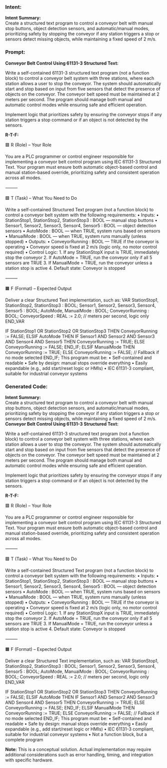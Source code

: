 ### Intent:
**Intent Summary:**  
Create a structured text program to control a conveyor belt with manual stop buttons, object detection sensors, and automatic/manual modes, prioritizing safety by stopping the conveyor if any station triggers a stop or sensors detect missing objects, while maintaining a fixed speed of 2 m/s.

### Prompt:
**Conveyor Belt Control Using 61131-3 Structured Text:**

Write a self-contained 61131-3 structured text program (not a function block) to control a conveyor belt system with three stations, where each station allows a user to stop the conveyor. The system should automatically start and stop based on input from five sensors that detect the presence of objects on the conveyor. The conveyor belt speed must be maintained at 2 meters per second. The program should manage both manual and automatic control modes while ensuring safe and efficient operation.

Implement logic that prioritizes safety by ensuring the conveyor stops if any station triggers a stop command or if an object is not detected by the sensors.

**R-T-F:**

🟥 R (Role) – Your Role

You are a PLC programmer or control engineer responsible for implementing a conveyor belt control program using IEC 61131-3 Structured Text. Your program must ensure both automatic object-based control and manual station-based override, prioritizing safety and consistent operation across all modes.

⸻

🟩 T (Task) – What You Need to Do

Write a self-contained Structured Text program (not a function block) to control a conveyor belt system with the following requirements:
	•	Inputs:
	•	StationStop1, StationStop2, StationStop3 : BOOL — manual stop buttons
	•	Sensor1, Sensor2, Sensor3, Sensor4, Sensor5 : BOOL — object detection sensors
	•	AutoMode : BOOL — when TRUE, system runs based on sensors
	•	ManualMode : BOOL — when TRUE, system runs manually (unless stopped)
	•	Outputs:
	•	ConveyorRunning : BOOL — TRUE if the conveyor is operating
	•	Conveyor speed is fixed at 2 m/s (logic only, no motor control required)
	•	Control Logic:
	1.	If any StationStopX input is TRUE, immediately stop the conveyor
	2.	If AutoMode = TRUE, run the conveyor only if all 5 sensors are TRUE
	3.	If ManualMode = TRUE, run the conveyor unless a station stop is active
	4.	Default state: Conveyor is stopped

⸻

🟧 F (Format) – Expected Output

Deliver a clear Structured Text implementation, such as:
VAR
    StationStop1, StationStop2, StationStop3 : BOOL;
    Sensor1, Sensor2, Sensor3, Sensor4, Sensor5 : BOOL;
    AutoMode, ManualMode : BOOL;
    ConveyorRunning : BOOL;
    ConveyorSpeed : REAL := 2.0; // meters per second, logic only
END_VAR

IF StationStop1 OR StationStop2 OR StationStop3 THEN
    ConveyorRunning := FALSE;
ELSIF AutoMode THEN
    IF Sensor1 AND Sensor2 AND Sensor3 AND Sensor4 AND Sensor5 THEN
        ConveyorRunning := TRUE;
    ELSE
        ConveyorRunning := FALSE;
    END_IF;
ELSIF ManualMode THEN
    ConveyorRunning := TRUE;
ELSE
    ConveyorRunning := FALSE; // Fallback if no mode selected
END_IF;
This program must be:
	•	Self-contained and readable
	•	Safe by design: manual stops override everything
	•	Easily expandable (e.g., add start/reset logic or HMIs)
	•	IEC 61131-3 compliant, suitable for industrial conveyor systems

### Generated Code:
**Intent Summary:**  
Create a structured text program to control a conveyor belt with manual stop buttons, object detection sensors, and automatic/manual modes, prioritizing safety by stopping the conveyor if any station triggers a stop or sensors detect missing objects, while maintaining a fixed speed of 2 m/s.
**Conveyor Belt Control Using 61131-3 Structured Text:**

Write a self-contained 61131-3 structured text program (not a function block) to control a conveyor belt system with three stations, where each station allows a user to stop the conveyor. The system should automatically start and stop based on input from five sensors that detect the presence of objects on the conveyor. The conveyor belt speed must be maintained at 2 meters per second. The program should manage both manual and automatic control modes while ensuring safe and efficient operation.

Implement logic that prioritizes safety by ensuring the conveyor stops if any station triggers a stop command or if an object is not detected by the sensors.

**R-T-F:**

🟥 R (Role) – Your Role

You are a PLC programmer or control engineer responsible for implementing a conveyor belt control program using IEC 61131-3 Structured Text. Your program must ensure both automatic object-based control and manual station-based override, prioritizing safety and consistent operation across all modes.

⸻

🟩 T (Task) – What You Need to Do

Write a self-contained Structured Text program (not a function block) to control a conveyor belt system with the following requirements:
	•	Inputs:
	•	StationStop1, StationStop2, StationStop3 : BOOL — manual stop buttons
	•	Sensor1, Sensor2, Sensor3, Sensor4, Sensor5 : BOOL — object detection sensors
	•	AutoMode : BOOL — when TRUE, system runs based on sensors
	•	ManualMode : BOOL — when TRUE, system runs manually (unless stopped)
	•	Outputs:
	•	ConveyorRunning : BOOL — TRUE if the conveyor is operating
	•	Conveyor speed is fixed at 2 m/s (logic only, no motor control required)
	•	Control Logic:
	1.	If any StationStopX input is TRUE, immediately stop the conveyor
	2.	If AutoMode = TRUE, run the conveyor only if all 5 sensors are TRUE
	3.	If ManualMode = TRUE, run the conveyor unless a station stop is active
	4.	Default state: Conveyor is stopped

⸻

🟧 F (Format) – Expected Output

Deliver a clear Structured Text implementation, such as:
VAR
    StationStop1, StationStop2, StationStop3 : BOOL;
    Sensor1, Sensor2, Sensor3, Sensor4, Sensor5 : BOOL;
    AutoMode, ManualMode : BOOL;
    ConveyorRunning : BOOL;
    ConveyorSpeed : REAL := 2.0; // meters per second, logic only
END_VAR

IF StationStop1 OR StationStop2 OR StationStop3 THEN
    ConveyorRunning := FALSE;
ELSIF AutoMode THEN
    IF Sensor1 AND Sensor2 AND Sensor3 AND Sensor4 AND Sensor5 THEN
        ConveyorRunning := TRUE;
    ELSE
        ConveyorRunning := FALSE;
    END_IF;
ELSIF ManualMode THEN
    ConveyorRunning := TRUE;
ELSE
    ConveyorRunning := FALSE; // Fallback if no mode selected
END_IF;
This program must be:
	•	Self-contained and readable
	•	Safe by design: manual stops override everything
	•	Easily expandable (e.g., add start/reset logic or HMIs)
	•	IEC 61131-3 compliant, suitable for industrial conveyor systems
	•	Not a function block, but a complete program

**Note:** This is a conceptual solution. Actual implementation may require additional considerations such as error handling, timing, and integration with specific hardware.
